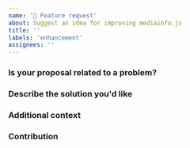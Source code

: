 ```yaml
---
name: '🚀 Feature request'
about: Suggest an idea for improving mediainfo.js
title: ''
labels: 'enhancement'
assignees: ''
---
```


### Is your proposal related to a problem?

<!--
  Provide a clear and concise description of what the problem is.
  For example, "I'm always frustrated when..."
-->

### Describe the solution you'd like

<!--
  Provide a clear and concise description of what you want to happen.
-->

### Additional context

<!--
  Is there anything else you can add about the proposal?
  You might want to link to related issues here, if you haven't already.
-->

### Contribution

<!--
  Are you able to create a PR for this?
-->
